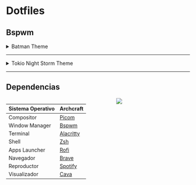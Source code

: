 # Dotfiles

## Bspwm

<details>
  <summary>Batman Theme</summary>
  
![desktop](/screenshots/batman-desktop.png)

---

![terminal](/screenshots/batman-terminal.png)

---

## Rofi

![rofi](/screenshots/batman-rofi.png)

## Apariencia


| Tema | Paquete   |
|------------------|-------------|
| GTK Theme        | [LightningBug](https://www.pling.com/p/1238824)      |
| Icon Theme       | [WhiteSur-grey-dark](https://www.pling.com/p/1403328)|
| Cursor Theme     | [McMojave Cursors](https://www.pling.com/p/1355701/) |

</details>

---

<details>
  <summary>Tokio Night Storm Theme</summary>

![tokio desktop](/screenshots/tokio-desktop.png)

---

![tokio terminal](/screenshots/tokio-terminal.png)
  </details>

---

## Dependencias

<img width="40%" align="right" src="https://archcraft.io/images/logo.svg" />

| Sistema Operativo | Archcraft   |
|-------------------|-------------|
| Compositor        | [Picom](https://github.com/yshui/picom)|
| Window Manager    | [Bspwm](https://github.com/baskerville/bspwm/)|
| Terminal          | [Alacritty](https://github.com/alacritty/alacritty)|
| Shell             | [Zsh](https://www.zsh.org/)|
| Apps Launcher     | [Rofi](https://github.com/davatorium/rofi)|
| Navegador         | [Brave](https://brave.com/es/)|
| Reproductor       | [Spotify](https://www.spotify.com/mx/)|
| Visualizador      | [Cava](https://github.com/karlstav/cava)|




<!-- ## Instalar y configurar bspwm -->
<!-- 
## Terminal

### alacritty

### kitty

### AUR helper

### zsh

### oh-my-zsh

### powerlevel10k

[powelevel10k repo](https://github.com/romkatv/powerlevel10k#getting-started)

### lsd

[lsd](https://github.com/Peltoche/lsd)

### cat

[cat](https://github.com/sharkdp/bat)

### plugins

## Polybar

## Dunst

## Feh

## Picom

## Eww

## Betterlockerscreen

## Cava

## network-dmenu

## Rofi

## Explorador de archivos

### Thunar

### Ranger


 -->

 <!-- ## TLP

 TLP es una herramienta de ahorro de energía para portátiles en Linux.

 instalar la herramienta

 ```shell
 sudo pacman -S tlp
 ```

 establece e inicia el servicio

 ```shell
sudo systemctl enable tlp
sudo systemctl start tlp
```

modifica el archivo de configuracion


```shell
sudo vim /etc/tlp.conf
```

busca las lineas comentadas

```bash
# BAT0: Primary / Main / Internal battery (values in %)
# Note: also use for batteries BATC, BATT and CMB0
# Default: <none>
#START_CHARGE_THRESH_BAT0=80
#STOP_CHARGE_THRESH_BAT0=80
```

descomenta las dos ultimas lineas y modificalas como desees

```bash
# inicia a cargar cuando este en 20%
START_CHARGE_THRESH_BAT0=20
# la carga se detiene al 80%
STOP_CHARGE_THRESH_BAT0=80
``` -->
